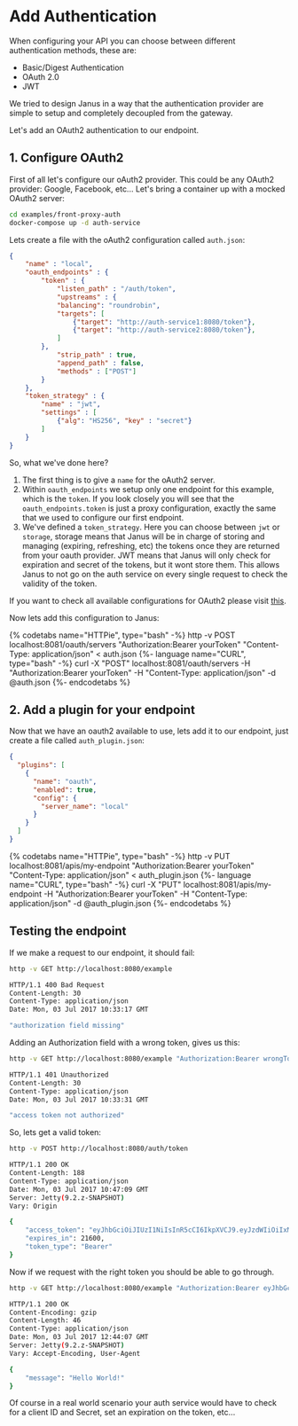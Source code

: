 # Add Authentication

When configuring your API you can choose between different authentication methods, these are:

* Basic/Digest Authentication
* OAuth 2.0
* JWT

We tried to design Janus in a way that the authentication provider are simple to setup 
and completely decoupled from the gateway. 

Let's add an OAuth2 authentication to our endpoint.

## 1. Configure OAuth2

First of all let's configure our oAuth2 provider. This could be any OAuth2 provider: Google, Facebook, etc...
Let's bring a container up with a mocked OAuth2 server:

```sh
cd examples/front-proxy-auth
docker-compose up -d auth-service
```

Lets create a file with the oAuth2 configuration called `auth.json`:

```json
{
    "name" : "local",
    "oauth_endpoints" : {
        "token" : {
            "listen_path" : "/auth/token",
            "upstreams" : {
            "balancing": "roundrobin",
            "targets": [
                {"target": "http://auth-service1:8080/token"},
                {"target": "http://auth-service2:8080/token"},
            ]
        },
            "strip_path" : true,
            "append_path" : false,
            "methods" : ["POST"]
        }
    },
    "token_strategy" : {
        "name" : "jwt",
        "settings" : [
            {"alg": "HS256", "key" : "secret"}
        ]
    }
}
```

So, what we've done here? 

1. The first thing is to give a `name` for the oAuth2 server. 
2. Within `oauth_endpoints` we setup only one endpoint for this example, which is the `token`. If you look closely you will see that the `oauth_endpoints.token` is just a proxy configuration, exactly the same that we used to configure our first endpoint.
3. We've defined a `token_strategy`. Here you can choose between `jwt` or `storage`, storage means that Janus will be in charge of storing and managing (expiring, refreshing, etc) the tokens once they are returned from your oauth provider. JWT means that Janus will only check for expiration and secret of the tokens, but it wont store them.
This allows Janus to not go on the auth service on every single request to check the validity of the token.

If you want to check all available configurations for OAuth2 please visit [this](/docs/auth/oauth.md).

Now lets add this configuration to Janus:

{% codetabs name="HTTPie", type="bash" -%}
http -v POST localhost:8081/oauth/servers "Authorization:Bearer yourToken" "Content-Type: application/json" < auth.json
{%- language name="CURL", type="bash" -%}
curl -X "POST" localhost:8081/oauth/servers -H "Authorization:Bearer yourToken" -H "Content-Type: application/json" -d @auth.json
{%- endcodetabs %}

## 2. Add a plugin for your endpoint

Now that we have an oauth2 available to use, lets add it to our endpoint, just create a file called `auth_plugin.json`:

```json
{
  "plugins": [
    {
      "name": "oauth",
      "enabled": true,
      "config": {
        "server_name": "local"
      }
    }
  ]
}
```

{% codetabs name="HTTPie", type="bash" -%}
http -v PUT localhost:8081/apis/my-endpoint "Authorization:Bearer yourToken" "Content-Type: application/json" < auth_plugin.json
{%- language name="CURL", type="bash" -%}
curl -X "PUT" localhost:8081/apis/my-endpoint -H "Authorization:Bearer yourToken" -H "Content-Type: application/json" -d @auth_plugin.json
{%- endcodetabs %}


## Testing the endpoint

If we make a request to our endpoint, it should fail:

```bash
http -v GET http://localhost:8080/example

HTTP/1.1 400 Bad Request
Content-Length: 30
Content-Type: application/json
Date: Mon, 03 Jul 2017 10:33:17 GMT

"authorization field missing"
```

Adding an Authorization field with a wrong token, gives us this:

```bash
http -v GET http://localhost:8080/example "Authorization:Bearer wrongToken"

HTTP/1.1 401 Unauthorized
Content-Length: 30
Content-Type: application/json
Date: Mon, 03 Jul 2017 10:33:31 GMT

"access token not authorized"
```

So, lets get a valid token:
```bash
http -v POST http://localhost:8080/auth/token

HTTP/1.1 200 OK
Content-Length: 188
Content-Type: application/json
Date: Mon, 03 Jul 2017 10:47:09 GMT
Server: Jetty(9.2.z-SNAPSHOT)
Vary: Origin

{
    "access_token": "eyJhbGciOiJIUzI1NiIsInR5cCI6IkpXVCJ9.eyJzdWIiOiIxMjM0NTY3ODkwIiwibmFtZSI6IkphbnVzIn0.PvBI5yIdPVtR8RVJWWZEEEVv9Bk83Q_rS7vYcKNX1wM",
    "expires_in": 21600,
    "token_type": "Bearer"
}
```

Now if we request with the right token you should be able to go through.

```bash
http -v GET http://localhost:8080/example "Authorization:Bearer eyJhbGciOiJIUzI1NiIsInR5cCI6IkpXVCJ9.eyJzdWIiOiIxMjM0NTY3ODkwIiwibmFtZSI6IkphbnVzIn0.PvBI5yIdPVtR8RVJWWZEEEVv9Bk83Q_rS7vYcKNX1wM"

HTTP/1.1 200 OK
Content-Encoding: gzip
Content-Length: 46
Content-Type: application/json
Date: Mon, 03 Jul 2017 12:44:07 GMT
Server: Jetty(9.2.z-SNAPSHOT)
Vary: Accept-Encoding, User-Agent

{
    "message": "Hello World!"
}
```

Of course in a real world scenario your auth service would have to check for a client ID and Secret, set an expiration on the token, etc...

